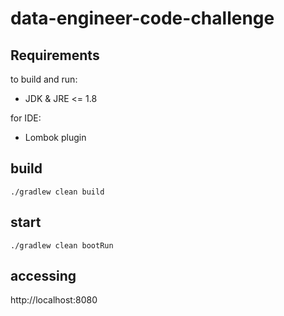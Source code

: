 # data-engineer-code-challenge

## Requirements

to build and run:

* JDK & JRE <= 1.8

for IDE:

* Lombok plugin

## build

`./gradlew clean build`

## start

`./gradlew clean bootRun`


## accessing

http://localhost:8080